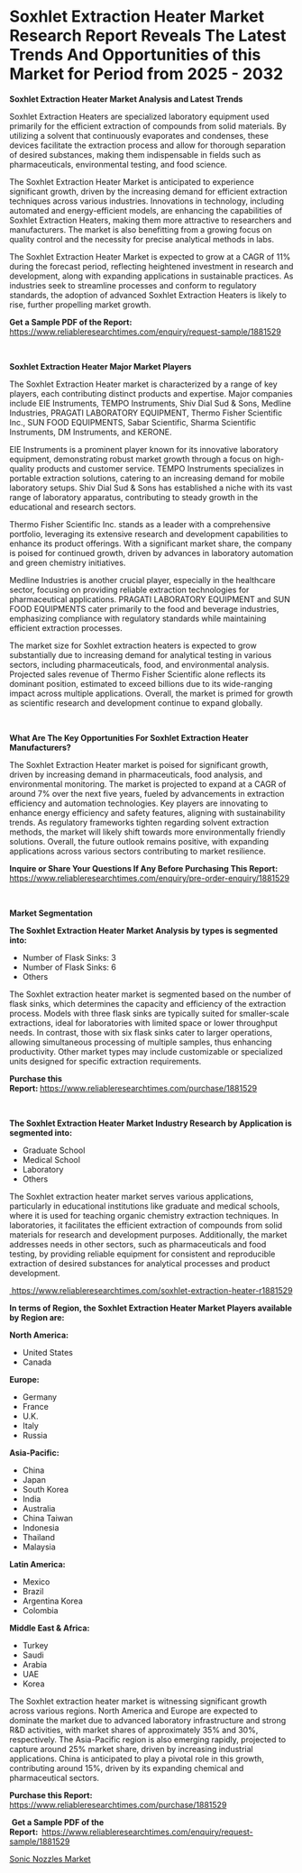 <p><h1>Soxhlet Extraction Heater Market Research Report Reveals The Latest Trends And Opportunities of this Market for Period from 2025 - 2032</h1></p><p><strong>Soxhlet Extraction Heater Market Analysis and Latest Trends</strong></p>
<p><p>Soxhlet Extraction Heaters are specialized laboratory equipment used primarily for the efficient extraction of compounds from solid materials. By utilizing a solvent that continuously evaporates and condenses, these devices facilitate the extraction process and allow for thorough separation of desired substances, making them indispensable in fields such as pharmaceuticals, environmental testing, and food science.</p><p>The Soxhlet Extraction Heater Market is anticipated to experience significant growth, driven by the increasing demand for efficient extraction techniques across various industries. Innovations in technology, including automated and energy-efficient models, are enhancing the capabilities of Soxhlet Extraction Heaters, making them more attractive to researchers and manufacturers. The market is also benefitting from a growing focus on quality control and the necessity for precise analytical methods in labs. </p><p>The Soxhlet Extraction Heater Market is expected to grow at a CAGR of 11% during the forecast period, reflecting heightened investment in research and development, along with expanding applications in sustainable practices. As industries seek to streamline processes and conform to regulatory standards, the adoption of advanced Soxhlet Extraction Heaters is likely to rise, further propelling market growth.</p></p>
<p><strong>Get a Sample PDF of the Report:&nbsp;</strong> <a href="https://www.reliableresearchtimes.com/enquiry/request-sample/1881529?utm_campaign=2570&utm_medium=2&utm_source=Github&utm_content=ia&utm_term=23022025&utm_id=soxhlet-extraction-heater">https://www.reliableresearchtimes.com/enquiry/request-sample/1881529</a></p>
<p>&nbsp;</p>
<p><strong>Soxhlet Extraction Heater Major Market Players</strong></p>
<p><p>The Soxhlet Extraction Heater market is characterized by a range of key players, each contributing distinct products and expertise. Major companies include EIE Instruments, TEMPO Instruments, Shiv Dial Sud & Sons, Medline Industries, PRAGATI LABORATORY EQUIPMENT, Thermo Fisher Scientific Inc., SUN FOOD EQUIPMENTS, Sabar Scientific, Sharma Scientific Instruments, DM Instruments, and KERONE. </p><p>EIE Instruments is a prominent player known for its innovative laboratory equipment, demonstrating robust market growth through a focus on high-quality products and customer service. TEMPO Instruments specializes in portable extraction solutions, catering to an increasing demand for mobile laboratory setups. Shiv Dial Sud & Sons has established a niche with its vast range of laboratory apparatus, contributing to steady growth in the educational and research sectors.</p><p>Thermo Fisher Scientific Inc. stands as a leader with a comprehensive portfolio, leveraging its extensive research and development capabilities to enhance its product offerings. With a significant market share, the company is poised for continued growth, driven by advances in laboratory automation and green chemistry initiatives. </p><p>Medline Industries is another crucial player, especially in the healthcare sector, focusing on providing reliable extraction technologies for pharmaceutical applications. PRAGATI LABORATORY EQUIPMENT and SUN FOOD EQUIPMENTS cater primarily to the food and beverage industries, emphasizing compliance with regulatory standards while maintaining efficient extraction processes.</p><p>The market size for Soxhlet extraction heaters is expected to grow substantially due to increasing demand for analytical testing in various sectors, including pharmaceuticals, food, and environmental analysis. Projected sales revenue of Thermo Fisher Scientific alone reflects its dominant position, estimated to exceed billions due to its wide-ranging impact across multiple applications. Overall, the market is primed for growth as scientific research and development continue to expand globally.</p></p>
<p>&nbsp;</p>
<p><strong>What Are The Key Opportunities For Soxhlet Extraction Heater Manufacturers?</strong></p>
<p><p>The Soxhlet Extraction Heater market is poised for significant growth, driven by increasing demand in pharmaceuticals, food analysis, and environmental monitoring. The market is projected to expand at a CAGR of around 7% over the next five years, fueled by advancements in extraction efficiency and automation technologies. Key players are innovating to enhance energy efficiency and safety features, aligning with sustainability trends. As regulatory frameworks tighten regarding solvent extraction methods, the market will likely shift towards more environmentally friendly solutions. Overall, the future outlook remains positive, with expanding applications across various sectors contributing to market resilience.</p></p>
<p><strong>Inquire or Share Your Questions If Any Before Purchasing This Report:</strong> <a href="https://www.reliableresearchtimes.com/enquiry/pre-order-enquiry/1881529?utm_campaign=2570&utm_medium=2&utm_source=Github&utm_content=ia&utm_term=23022025&utm_id=soxhlet-extraction-heater">https://www.reliableresearchtimes.com/enquiry/pre-order-enquiry/1881529</a></p>
<p>&nbsp;</p>
<p><strong>Market Segmentation</strong></p>
<p><strong>The Soxhlet Extraction Heater Market Analysis by types is segmented into:</strong></p>
<p><ul><li>Number of Flask Sinks: 3</li><li>Number of Flask Sinks: 6</li><li>Others</li></ul></p>
<p><p>The Soxhlet extraction heater market is segmented based on the number of flask sinks, which determines the capacity and efficiency of the extraction process. Models with three flask sinks are typically suited for smaller-scale extractions, ideal for laboratories with limited space or lower throughput needs. In contrast, those with six flask sinks cater to larger operations, allowing simultaneous processing of multiple samples, thus enhancing productivity. Other market types may include customizable or specialized units designed for specific extraction requirements.</p></p>
<p><strong>Purchase this Report:&nbsp;</strong><a href="https://www.reliableresearchtimes.com/purchase/1881529?utm_campaign=2570&utm_medium=2&utm_source=Github&utm_content=ia&utm_term=23022025&utm_id=soxhlet-extraction-heater">https://www.reliableresearchtimes.com/purchase/1881529</a></p>
<p>&nbsp;</p>
<p><strong>The Soxhlet Extraction Heater Market Industry Research by Application is segmented into:</strong></p>
<p><ul><li>Graduate School</li><li>Medical School</li><li>Laboratory</li><li>Others</li></ul></p>
<p><p>The Soxhlet extraction heater market serves various applications, particularly in educational institutions like graduate and medical schools, where it is used for teaching organic chemistry extraction techniques. In laboratories, it facilitates the efficient extraction of compounds from solid materials for research and development purposes. Additionally, the market addresses needs in other sectors, such as pharmaceuticals and food testing, by providing reliable equipment for consistent and reproducible extraction of desired substances for analytical processes and product development.</p></p>
<p><a href="https://www.reliableresearchtimes.com/soxhlet-extraction-heater-r1881529?utm_campaign=2570&utm_medium=2&utm_source=Github&utm_content=ia&utm_term=23022025&utm_id=soxhlet-extraction-heater">&nbsp;https://www.reliableresearchtimes.com/soxhlet-extraction-heater-r1881529</a></p>
<p><strong>In terms of Region, the Soxhlet Extraction Heater Market Players available by Region are:</strong></p>
<p>
    <p> <strong> North America: </strong>
        <ul>
            <li>United States</li>
            <li>Canada</li>
        </ul>
        </p> 
    <p> <strong> Europe: </strong>
        <ul>
            <li>Germany</li>
            <li>France</li>
            <li>U.K.</li>
            <li>Italy</li>
            <li>Russia</li>
        </ul>
        </p> 
    <p> <strong> Asia-Pacific: </strong>
        <ul>
            <li>China</li>
            <li>Japan</li>
            <li>South Korea</li>
            <li>India</li>
            <li>Australia</li>
            <li>China Taiwan</li>
            <li>Indonesia</li>
            <li>Thailand</li>
            <li>Malaysia</li>
        </ul>
        </p> 
    <p> <strong> Latin America: </strong>
        <ul>
            <li>Mexico</li>
            <li>Brazil</li>
            <li>Argentina Korea</li>
            <li>Colombia</li>
        </ul>
        </p> 
    <p> <strong> Middle East & Africa: </strong>
        <ul>
            <li>Turkey</li>
            <li>Saudi</li>
            <li>Arabia</li>
            <li>UAE</li>
            <li>Korea</li>
        </ul>
    </p>
    </p>
<p><p>The Soxhlet extraction heater market is witnessing significant growth across various regions. North America and Europe are expected to dominate the market due to advanced laboratory infrastructure and strong R&D activities, with market shares of approximately 35% and 30%, respectively. The Asia-Pacific region is also emerging rapidly, projected to capture around 25% market share, driven by increasing industrial applications. China is anticipated to play a pivotal role in this growth, contributing around 15%, driven by its expanding chemical and pharmaceutical sectors.</p></p>
<p><strong>Purchase this Report: </strong><a href="https://www.reliableresearchtimes.com/purchase/1881529?utm_campaign=2570&utm_medium=2&utm_source=Github&utm_content=ia&utm_term=23022025&utm_id=soxhlet-extraction-heater">https://www.reliableresearchtimes.com/purchase/1881529</a></p>
<p>&nbsp;<strong>Get a Sample PDF of the Report:&nbsp;&nbsp;</strong><a href="https://www.reliableresearchtimes.com/enquiry/request-sample/1881529?utm_campaign=2570&utm_medium=2&utm_source=Github&utm_content=ia&utm_term=23022025&utm_id=soxhlet-extraction-heater">https://www.reliableresearchtimes.com/enquiry/request-sample/1881529</a></p>
<p><strong></strong></p>
<p><p><a href="https://github.com/lashaunm5st/Market-Research-Report-List-1/blob/main/sonic-nozzles-market.md?utm_campaign=2570&utm_medium=2&utm_source=Github&utm_content=ia&utm_term=23022025&utm_id=soxhlet-extraction-heater">Sonic Nozzles Market</a></p></p>